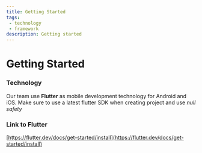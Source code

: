 ```yaml
---
title: Getting Started
tags: 
 - technology
 - framework
description: Getting started 
---
```


# Getting Started

### Technology

Our team use **Flutter** as mobile development technology for Android and iOS.
Make sure to use a latest flutter SDK when creating project and use *null safety*

### Link to Flutter

[https://flutter.dev/docs/get-started/install](https://flutter.dev/docs/get-started/install)


